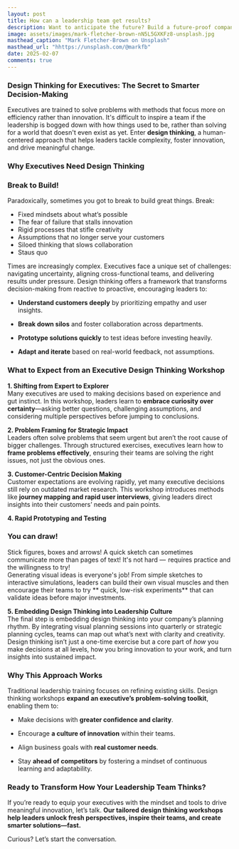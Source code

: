 ```yaml
---
layout: post
title: How can a leadership team get results?
description: Want to anticipate the future? Build a future-proof company? How can you use design thinking to tackle complexity, bring innovation into your everyday work and drive meaningful change? 
image: assets/images/mark-fletcher-brown-nN5L5GXKFz8-unsplash.jpg
masthead_caption: "Mark Fletcher-Brown on Unsplash"
masthead_url: "hhttps://unsplash.com/@markfb"
date: 2025-02-07
comments: true
---
```

### Design Thinking for Executives: The Secret to Smarter Decision-Making

Executives are trained to solve problems with methods that focus more on efficiency rather than innovation. It's difficult to inspire a team if the leadership is bogged down with how things used to be, rather than solving for a world that doesn't even exist as yet. Enter **design thinking**, a human-centered approach that helps leaders tackle complexity, foster innovation, and drive meaningful change.

### Why Executives Need Design Thinking

<div class="callout callout-right">
  <span class="fa fa-unlink"></span> 
 <h3>Break to Build!</h3>
Paradoxically, sometimes you got to break to build great things. Break:
<ul>
<li>Fixed mindsets about what’s possible</li>
<li>The fear of failure that stalls innovation</li>
<li>Rigid processes that stifle creativity</li>
<li>Assumptions that no longer serve your customers</li>
<li>Siloed thinking that slows collaboration</li>
<li>Staus quo</li>
</ul>
</div>Times are increasingly complex. Executives face a unique set of challenges: navigating uncertainty, aligning cross-functional teams, and delivering results under pressure. Design thinking offers a framework that transforms decision-making from reactive to proactive, encouraging leaders to:

- **Understand customers deeply** by prioritizing empathy and user insights.
    
- **Break down silos** and foster collaboration across departments.
    
- **Prototype solutions quickly** to test ideas before investing heavily.
    
- **Adapt and iterate** based on real-world feedback, not assumptions.
    

### What to Expect from an Executive Design Thinking Workshop

**1. Shifting from Expert to Explorer**  
Many executives are used to making decisions based on experience and gut instinct. In this workshop, leaders learn to **embrace curiosity over certainty**—asking better questions, challenging assumptions, and considering multiple perspectives before jumping to conclusions.

**2. Problem Framing for Strategic Impact**  
Leaders often solve problems that seem urgent but aren’t the root cause of bigger challenges. Through structured exercises, executives learn how to **frame problems effectively**, ensuring their teams are solving the right issues, not just the obvious ones.

**3. Customer-Centric Decision Making**  
Customer expectations are evolving rapidly, yet many executive decisions still rely on outdated market research. This workshop introduces methods like **journey mapping and rapid user interviews**, giving leaders direct insights into their customers’ needs and pain points.

**4. Rapid Prototyping and Testing**  
<div class="callout callout-left">
  <span class="fa fa-pencil"></span> 
 <h3>You can draw!</h3>
Stick figures, boxes and arrows! A quick sketch can sometimes communicate more than pages of text! It's not hard —   requires practice and the willingness to try!
</div>
Generating visual ideas is everyone's job! From simple sketches to interactive simulations, leaders can build their own visual muscles and then encourage their teams to try ** quick, low-risk experiments** that can validate ideas before major investments.

**5. Embedding Design Thinking into Leadership Culture**  
The final step is embedding design thinking into your company’s planning rhythm. By integrating visual planning sessions into quarterly or strategic planning cycles, teams can map out what’s next with clarity and creativity. Design thinking isn’t just a one-time exercise but a core part of _how_ you make decisions at all levels, how you bring innovation to your work, and turn insights into sustained impact.

### Why This Approach Works

Traditional leadership training focuses on refining existing skills. Design thinking workshops **expand an executive’s problem-solving toolkit**, enabling them to:

- Make decisions with **greater confidence and clarity**.
    
- Encourage **a culture of innovation** within their teams.
    
- Align business goals with **real customer needs**.
    
- Stay **ahead of competitors** by fostering a mindset of continuous learning and adaptability.
    

### Ready to Transform How Your Leadership Team Thinks?

If you’re ready to equip your executives with the mindset and tools to drive meaningful innovation, let’s talk. **Our tailored design thinking workshops help leaders unlock fresh perspectives, inspire their teams, and create smarter solutions—fast.**

Curious? Let’s start the conversation.

